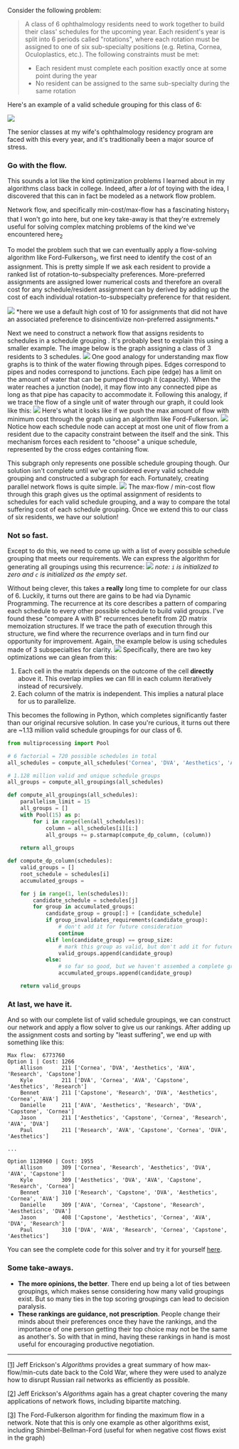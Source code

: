 Consider the following problem:

> A class of 6 ophthalmology residents need to work together to build their class' schedules for the upcoming year. Each resident's year is split into 6 periods called "rotations", where each rotation must be assigned to one of six sub-specialty positions (e.g. Retina, Cornea, Oculoplastics, etc.). The following constraints must be met:
> - Each resident must complete each position exactly once at some point during the year
> - No resident can be assigned to the same sub-specialty during the same rotation

Here's an example of a valid schedule grouping for this class of 6:

<img src="attachment/5704cd9fecf735440809b899e9faacbe.png" />

The senior classes at my wife's ophthalmology residency program are faced with this every year, and it's traditionally been a major source of stress.

### Go with the flow.
This sounds a lot like the kind optimization problems I learned about in my algorithms class back in college. Indeed, after a *lot* of toying with the idea, I discovered that this can in fact be modeled as a network flow problem.

Network flow, and specifically min-cost/max-flow has a fascinating history<sub>1</sub> that I won't go into here, but one key take-away is that they're extremely useful for solving complex matching problems of the kind we've encountered here<sub>2</sub>

To model the problem such that we can eventually apply a flow-solving algorithm like Ford-Fulkerson<sub>3</sub>, we first need to identify the cost of an assignment. This is pretty simple If we ask each resident to provide a ranked list of rotation-to-subspecialty preferences. More-preferred assignments are assigned lower numerical costs and therefore an overall cost for any schedule/resident assignment can by derived by adding up the cost of each individual rotation-to-subspecialty preference for that resident.

<img src="attachment/6368f0dc6f628fb8acfc1c5ee4a21204.png" />
*here we use a default high cost of 10 for assignments that did not have an associated preference to disincentivize non-preferred assignments.*

Next we need to construct a network flow that assigns residents to schedules in a schedule grouping . It's probably best to explain this using a smaller example. The image below is the graph assigning a class of 3 residents to 3 schedules.
<img src="attachment/4a47a0db6e60853dedfcfdf08a5ca249.png" />
One good analogy for understanding max flow graphs is to think of the water flowing through pipes. Edges correspond to pipes and nodes correspond to junctions. Each pipe (edge) has a limit on the amount of water that can be pumped through it (capacity). When the water reaches a junction (node), it may flow into any connected pipe as long as that pipe has capacity to accommodate it. Following this analogy, if we trace 
the flow of a single unit of water through our graph, it could look like this:
<img src="attachment/fb5c81ed3a220004b71069645f112867.png" />
Here's what it looks like if we push the max amount of flow with minimum cost through the graph using an algorithm like Ford-Fulkerson.
<img src="attachment/10fb15c77258a991b0028080a64fb42d.png" />
Notice how each schedule node can accept at most one unit of flow from a resident due to the capacity constraint between the itself and the sink. This mechanism forces each resident to "choose" a unique schedule, represented by the cross edges containing flow.

This subgraph only represents one possible schedule grouping though. Our solution isn't complete until we've considered every valid schedule grouping and constructed a subgraph for each. Fortunately, creating parallel network flows is quite simple.
<img src="attachment/09dd8c2662b96ce14928333f055c5580.png" />
The max-flow / min-cost flow through this graph gives us the optimal assignment of residents to schedules for each valid schedule grouping, and a way to compare the total suffering cost of each schedule grouping. Once we extend this to our class of six residents, we have our solution!

### Not so fast.
Except to do this, we need to come up with a list of every possible schedule grouping that meets our requirements. We can express the algorithm for generating all groupings using this recurrence:
<img src="attachment/06d301514b8532a0cd3dcf25e1a90625.png" />
_note: `i` is initialized to zero and `c` is initialized as the empty set_.

Without being clever, this takes a **really** long time to complete for our class of 6. Luckily, it turns out there are gains to be had via Dynamic Programming. The recurrence at its core describes a pattern of comparing each schedule to every other possible schedule to build valid groups. I've found these "compare A with B" recurrences benefit from 2D matrix memoization structures. If we trace the path of execution through this structure, we find where the recurrence overlaps and in turn find our opportunity for improvement. Again, the example below is using schedules made of 3 subspecialties for clarity.
<img src="attachment/3bafaf57441ea3a61a5fb0e2c0aff089.png" />
Specifically, there are two key optimizations we can glean from this:
1. Each cell in the matrix depends on the outcome of the cell **directly** above it. This overlap implies we can fill in each column iteratively instead of recursively.
2. Each column of the matrix is independent. This implies a natural place for us to parallelize.

This becomes the following in Python, which completes significantly faster than our original recursive solution. In case you're curious, it turns out there are ~1.13 million valid schedule groupings for our class of 6.

```python
from multiprocessing import Pool

# 6 factorial = 720 possible schedules in total
all_schedules = compute_all_schedules('Cornea', 'DVA', 'Aesthetics', 'AVA', 'Research', 'Capstone')

# 1.128 million valid and unique schedule groups
all_groups = compute_all_groupings(all_schedules)

def compute_all_groupings(all_schedules):
	parallelism_limit = 15
	all_groups = []
	with Pool(15) as p:
		for i in range(len(all_schedules)):
			column = all_schedules[i][i:]
			all_groups += p.starmap(compute_dp_column, (column))
			
	return all_groups

def compute_dp_column(schedules):
	valid_groups = []
	root_schedule = schedules[i]
    accumulated_groups = 

	for j in range(1, len(schedules)):
        candidate_schedule = schedules[j]
        for group in accumulated_groups:
			candidate_group = group[:] + [candidate_schedule]
	        if group_invalidates_requirements(candidate_group):
		        # don't add it for future consideration
	            continue
            elif len(candidate_group) == group_size:
	            # mark this group as valid, but don't add it for future consideration
                valid_groups.append(candidate_group)
            else:
	            # so far so good, but we haven't assembed a complete group yet.
                accumulated_groups.append(candidate_group)

	return valid_groups
```

### At last, we have it.
And so with our complete list of valid schedule groupings, we can construct our network and apply a flow solver to give us our rankings. After adding up the assignment costs and sorting by "least suffering", we end up with something like this:

```
Max flow:  6773760
Option 1 | Cost: 1266
	Allison      211 ['Cornea', 'DVA', 'Aesthetics', 'AVA', 'Research', 'Capstone']
	Kyle         211 ['DVA', 'Cornea', 'AVA', 'Capstone', 'Aesthetics', 'Research']
	Bennet       211 ['Capstone', 'Research', 'DVA', 'Aesthetics', 'Cornea', 'AVA']
	Danielle     211 ['AVA', 'Aesthetics', 'Research', 'DVA', 'Capstone', 'Cornea']
	Jason        211 ['Aesthetics', 'Capstone', 'Cornea', 'Research', 'AVA', 'DVA']
	Paul         211 ['Research', 'AVA', 'Capstone', 'Cornea', 'DVA', 'Aesthetics']

...

Option 1128960 | Cost: 1955
	Allison      309 ['Cornea', 'Research', 'Aesthetics', 'DVA', 'AVA', 'Capstone']
	Kyle         309 ['Aesthetics', 'DVA', 'AVA', 'Capstone', 'Research', 'Cornea']
	Bennet       310 ['Research', 'Capstone', 'DVA', 'Aesthetics', 'Cornea', 'AVA']
	Danielle     309 ['AVA', 'Cornea', 'Capstone', 'Research', 'Aesthetics', 'DVA']
	Jason        408 ['Capstone', 'Aesthetics', 'Cornea', 'AVA', 'DVA', 'Research']
	Paul         310 ['DVA', 'AVA', 'Research', 'Cornea', 'Capstone', 'Aesthetics']
```

You can see the complete code for this solver and try it for yourself [here](https://github.com/bladechapman/resident-schedule-optimizer-public).

### Some take-aways.
- **The more opinions, the better**. There end up being a lot of ties between groupings, which makes sense considering how many valid groupings exist. But so many ties in the top scoring groupings can lead to decision paralysis.
- **These rankings are guidance, not prescription**. People change their minds about their preferences once they have the rankings, and the importance of one person getting their top choice may not be the same as another's. So with that in mind, having these rankings in hand is most useful for encouraging productive negotiation.

---
[\[1\]](http://jeffe.cs.illinois.edu/teaching/algorithms/book/10-maxflow.pdf) Jeff Erickson's *Algorithms* provides a great summary of how max-flow/min-cuts date back to the Cold War, where they were used to analyze how to disrupt Russian rail networks as efficiently as possible.

[\[2\]](http://jeffe.cs.illinois.edu/teaching/algorithms/book/11-maxflowapps.pdf) Jeff Erickson's *Algorithms* again has a great chapter covering the many applications of network flows, including bipartite matching.

[\[3\]](https://en.wikipedia.org/wiki/Ford–Fulkerson_algorithm) The Ford-Fulkerson algorithm for finding the maximum flow in a network. Note that this is only one example as other algorithms exist, including Shimbel-Bellman-Ford (useful for when negative cost flows exist in the graph)

